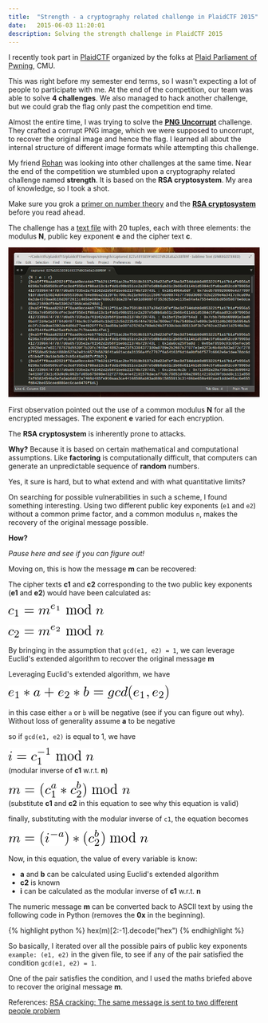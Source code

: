 ```yaml
---
title:  "Strength - a cryptography related challenge in PlaidCTF 2015"
date:   2015-06-03 11:20:01
description: Solving the strength challenge in PlaidCTF 2015
---
```


I recently took part in [PlaidCTF](https://ctftime.org/event/185) organized by the folks at [Plaid Parliament of Pwning](https://ctftime.org/team/284), CMU.

This was right before my semester end terms, so I wasn't expecting a lot of people to participate with me. At the end of the competition, our team was able to solve **4 challenges**. We also managed to hack another challenge, but we could grab the flag only past the competition end time.

Almost the entire time, I was trying to solve the **[PNG Uncorrupt](https://github.com/ctfs/write-ups-2015/tree/master/plaidctf-2015/forensics/png-uncorrupt)** challenge. They crafted a corrupt PNG image, which we were supposed to uncorrupt, to recover the original image and hence the flag. I learned all about the internal structure of different image formats while attempting this challenge.

My friend [Rohan](https://twitter.com/smartyrohan12) was looking into other challenges at the same time. Near the end of the competition we stumbled upon a cryptography related challenge named **strength**. It is based on the **RSA cryptosystem**. My area of knowledge, so I took a shot.

Make sure you grok a [primer on number theory](http://jeremykun.com/2011/07/30/number-theory-a-primer/ "Number Theory, a primer") and the **[RSA cryptosystem](https://en.wikipedia.org/wiki/RSA "Wikipedia page for RSA")** before you read ahead.

The challenge has a [text file](https://github.com/ctfs/write-ups-2015/blob/master/plaidctf-2015/crypto/strength/captured_827a1815859149337d928a8a2c88f89f) with 20 tuples, each with three elements: the modulus **N**, public key exponent **e** and the cipher text **c**.

![](/assets/images/content/strength_txtfile.png)

First observation pointed out the use of a common modulus **N** for all the encrypted messages. The exponent **e** varied for each encryption.

The **RSA cryptosystem** is inherently prone to attacks.

**Why?**
Because it is based on certain mathematical and computational assumptions. Like **factoring** is computationally difficult, that computers can generate an unpredictable sequence of **random** numbers.

Yes, it sure is hard, but to what extend and with what quantitative limits?

On searching for possible vulnerabilities in such a scheme, I found something interesting. Using two different public key exponents (`e1` and `e2`) without a common prime factor, and a common modulus `n`, makes the recovery of the original message possible.

**How?**

_Pause here and see if you can figure out!_

Moving on, this is how the message **m** can be recovered:

The cipher texts **c1** and **c2** corresponding to the two public key exponents (**e1** and **e2**) would have been calculated as:

![](/assets/images/content/c_1_equals_m_power_e1_mod_n.png)

![](/assets/images/content/c_2_equals_m_power_e2_mod_n.png)

By bringing in the assumption that `gcd(e1, e2) = 1`, we can leverage Euclid's extended algorithm to recover the original message **m**

Leveraging Euclid's extended algorithm, we have

![](/assets/images/content/e_1_mul_a_plus_e_2_mul_b.png)

in this case either `a` or `b` will be negative (see if you can figure out why).  
Without loss of generality assume **a** to be negative

so if `gcd(e1, e2)` is equal to 1, we have

![](/assets/images/content/i_equals_c_1_pow_minus_1.png)  
(modular inverse of **c1** w.r.t. **n**)

![](/assets/images/content/m_equals_c_1_pow_a_mul.png)  
(substitute **c1** and **c2** in this equation to see why this equation is valid)

finally, substituting with the modular inverse of `c1`, the equation becomes

![](/assets/images/content/m_equals_i_pow_min_a.png)

Now, in this equation, the value of every variable is know:

* **a** and **b** can be calculated using Euclid's extended algorithm
* **c2** is known
* **i** can be calculated as the modular inverse of **c1** w.r.t. **n**

The numeric message **m** can be converted back to ASCII text by using the following code in Python (removes the **0x** in the beginning).

{% highlight python %}
hex(m)[2:-1].decode("hex")
{% endhighlight %}

So basically, I iterated over all the possible pairs of public key exponents `example: (e1, e2)` in the given file, to see if any of the pair satisfied the condition `gcd(e1, e2) = 1`.

One of the pair satisfies the condition, and I used the maths briefed above to recover the original message **m**.

References: [RSA cracking: The same message is sent to two different people problem](http://crypto.stackexchange.com/questions/1614/rsa-cracking-the-same-message-is-sent-to-two-different-people-problem)
